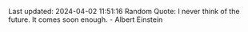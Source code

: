 Last updated: 2024-04-02 11:51:16
Random Quote: I never think of the future. It comes soon enough. - Albert Einstein